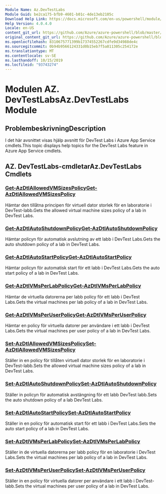 ```yaml
---
Module Name: Az.DevTestLabs
Module Guid: be2ca175-bfb9-4601-b01c-4de13eb2105c
Download Help Link: https://docs.microsoft.com/en-us/powershell/module/az.devtestlabs
Help Version: 4.0.4.0
Locale: en-US
content_git_url: https://github.com/Azure/azure-powershell/blob/master/src/DevTestLabs/DevTestLabs/help/Az.DevTestLabs.md
original_content_git_url: https://github.com/Azure/azure-powershell/blob/master/src/DevTestLabs/DevTestLabs/help/Az.DevTestLabs.md
ms.openlocfilehash: 8310675771399b17374552267cdfe9d34988de4c
ms.sourcegitcommit: 0b94b9566124331d0b15eb7f5a811305c254172e
ms.translationtype: MT
ms.contentlocale: sv-SE
ms.lasthandoff: 10/15/2019
ms.locfileid: "93743274"
---
```

# <span data-ttu-id="bbb0e-101">Modulen AZ. DevTestLabs</span><span class="sxs-lookup"><span data-stu-id="bbb0e-101">Az.DevTestLabs Module</span></span>
## <span data-ttu-id="bbb0e-102">Problembeskrivning</span><span class="sxs-lookup"><span data-stu-id="bbb0e-102">Description</span></span>
<span data-ttu-id="bbb0e-103">I det här avsnittet visas hjälp avsnitt för DevTest Labs i Azure App Service cmdlets.</span><span class="sxs-lookup"><span data-stu-id="bbb0e-103">This topic displays help topics for the DevTest Labs feature in Azure App Service cmdlets.</span></span>

## <span data-ttu-id="bbb0e-104">AZ. DevTestLabs-cmdletar</span><span class="sxs-lookup"><span data-stu-id="bbb0e-104">Az.DevTestLabs Cmdlets</span></span>
### [<span data-ttu-id="bbb0e-105">Get-AzDtlAllowedVMSizesPolicy</span><span class="sxs-lookup"><span data-stu-id="bbb0e-105">Get-AzDtlAllowedVMSizesPolicy</span></span>](Get-AzDtlAllowedVMSizesPolicy.md)
<span data-ttu-id="bbb0e-106">Hämtar den tillåtna principen för virtuell dator storlek för en laboratorie i DevTest-labb.</span><span class="sxs-lookup"><span data-stu-id="bbb0e-106">Gets the allowed virtual machine sizes policy of a lab in DevTest Labs.</span></span>

### [<span data-ttu-id="bbb0e-107">Get-AzDtlAutoShutdownPolicy</span><span class="sxs-lookup"><span data-stu-id="bbb0e-107">Get-AzDtlAutoShutdownPolicy</span></span>](Get-AzDtlAutoShutdownPolicy.md)
<span data-ttu-id="bbb0e-108">Hämtar policyn för automatisk avslutning av ett labb i DevTest Labs.</span><span class="sxs-lookup"><span data-stu-id="bbb0e-108">Gets the auto shutdown policy of a lab in DevTest Labs.</span></span>

### [<span data-ttu-id="bbb0e-109">Get-AzDtlAutoStartPolicy</span><span class="sxs-lookup"><span data-stu-id="bbb0e-109">Get-AzDtlAutoStartPolicy</span></span>](Get-AzDtlAutoStartPolicy.md)
<span data-ttu-id="bbb0e-110">Hämtar policyn för automatisk start för ett labb i DevTest Labs.</span><span class="sxs-lookup"><span data-stu-id="bbb0e-110">Gets the auto start policy of a lab in DevTest Labs.</span></span>

### [<span data-ttu-id="bbb0e-111">Get-AzDtlVMsPerLabPolicy</span><span class="sxs-lookup"><span data-stu-id="bbb0e-111">Get-AzDtlVMsPerLabPolicy</span></span>](Get-AzDtlVMsPerLabPolicy.md)
<span data-ttu-id="bbb0e-112">Hämtar de virtuella datorerna per labb policy för ett labb i DevTest Labs.</span><span class="sxs-lookup"><span data-stu-id="bbb0e-112">Gets the virtual machines per lab policy of a lab in DevTest Labs.</span></span>

### [<span data-ttu-id="bbb0e-113">Get-AzDtlVMsPerUserPolicy</span><span class="sxs-lookup"><span data-stu-id="bbb0e-113">Get-AzDtlVMsPerUserPolicy</span></span>](Get-AzDtlVMsPerUserPolicy.md)
<span data-ttu-id="bbb0e-114">Hämtar en policy för virtuella datorer per användare i ett labb i DevTest Labs.</span><span class="sxs-lookup"><span data-stu-id="bbb0e-114">Gets the virtual machines per user policy of a lab in DevTest Labs.</span></span>

### [<span data-ttu-id="bbb0e-115">Set-AzDtlAllowedVMSizesPolicy</span><span class="sxs-lookup"><span data-stu-id="bbb0e-115">Set-AzDtlAllowedVMSizesPolicy</span></span>](Set-AzDtlAllowedVMSizesPolicy.md)
<span data-ttu-id="bbb0e-116">Ställer in en policy för tillåten virtuell dator storlek för en laboratorie i DevTest-labb.</span><span class="sxs-lookup"><span data-stu-id="bbb0e-116">Sets the allowed virtual machine sizes policy of a lab in DevTest Labs.</span></span>

### [<span data-ttu-id="bbb0e-117">Set-AzDtlAutoShutdownPolicy</span><span class="sxs-lookup"><span data-stu-id="bbb0e-117">Set-AzDtlAutoShutdownPolicy</span></span>](Set-AzDtlAutoShutdownPolicy.md)
<span data-ttu-id="bbb0e-118">Ställer in policyn för automatisk avstängning för ett labb DevTest labb.</span><span class="sxs-lookup"><span data-stu-id="bbb0e-118">Sets the auto shutdown policy of a lab DevTest Labs.</span></span>

### [<span data-ttu-id="bbb0e-119">Set-AzDtlAutoStartPolicy</span><span class="sxs-lookup"><span data-stu-id="bbb0e-119">Set-AzDtlAutoStartPolicy</span></span>](Set-AzDtlAutoStartPolicy.md)
<span data-ttu-id="bbb0e-120">Ställer in en policy för automatisk start för ett labb i DevTest Labs.</span><span class="sxs-lookup"><span data-stu-id="bbb0e-120">Sets the auto start policy of a lab in DevTest Labs.</span></span>

### [<span data-ttu-id="bbb0e-121">Set-AzDtlVMsPerLabPolicy</span><span class="sxs-lookup"><span data-stu-id="bbb0e-121">Set-AzDtlVMsPerLabPolicy</span></span>](Set-AzDtlVMsPerLabPolicy.md)
<span data-ttu-id="bbb0e-122">Ställer in de virtuella datorerna per labb policy för en laboratorie i DevTest Labs.</span><span class="sxs-lookup"><span data-stu-id="bbb0e-122">Sets the virtual machines per lab policy of a lab in DevTest Labs.</span></span>

### [<span data-ttu-id="bbb0e-123">Set-AzDtlVMsPerUserPolicy</span><span class="sxs-lookup"><span data-stu-id="bbb0e-123">Set-AzDtlVMsPerUserPolicy</span></span>](Set-AzDtlVMsPerUserPolicy.md)
<span data-ttu-id="bbb0e-124">Ställer in en policy för virtuella datorer per användare i ett labb i DevTest-labb.</span><span class="sxs-lookup"><span data-stu-id="bbb0e-124">Sets the virtual machines per user policy of a lab in DevTest Labs.</span></span>

